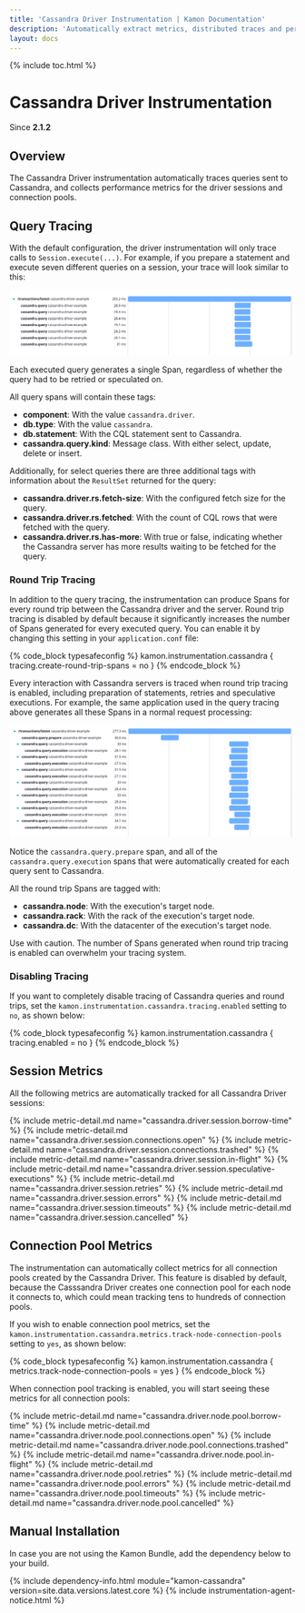 ```yaml
---
title: 'Cassandra Driver Instrumentation | Kamon Documentation'
description: 'Automatically extract metrics, distributed traces and perform context propagation on Akka applications'
layout: docs
---
```


{% include toc.html %}

Cassandra Driver Instrumentation 
================================
Since __2.1.2__

Overview
--------

The Cassandra Driver instrumentation automatically traces queries sent to Cassandra, and collects performance metrics
for the driver sessions and connection pools. 


Query Tracing
-------------

With the default configuration, the driver instrumentation will only trace calls to `Session.execute(...)`. For example,
if you prepare a statement and execute seven different queries on a session, your trace will look similar to this:

<img class="img-fluid rounded" src="/assets/img/cassandra-without-roundtrip-spans.png">

Each executed query generates a single Span, regardless of whether the query had to be retried or speculated on.

All query spans will contain these tags:
  * __component__: With the value `cassandra.driver`.
  * __db.type__: With the value `cassandra`.
  * __db.statement__: With the CQL statement sent to Cassandra.
  * __cassandra.query.kind__: Message class. With either select, update, delete or insert.

Additionally, for select queries there are three additional tags with information about the `ResultSet` returned for the
query:
  * __cassandra.driver.rs.fetch-size__: With the configured fetch size for the query.
  * __cassandra.driver.rs.fetched__: With the count of CQL rows that were fetched with the query.
  * __cassandra.driver.rs.has-more__: With true or false, indicating whether the Cassandra server has more results
    waiting to be fetched for the query.


### Round Trip Tracing
In addition to the query tracing, the instrumentation can produce Spans for every round trip between the Cassandra 
driver and the server. Round trip tracing is disabled by default because it significantly increases the number of Spans
generated for every executed query. You can enable it by changing this setting in your `application.conf` file:

{% code_block typesafeconfig %}
kamon.instrumentation.cassandra {
  tracing.create-round-trip-spans = no
}
{% endcode_block %}

Every interaction with Cassandra servers is traced when round trip tracing is enabled, including preparation of 
statements, retries and speculative executions. For example, the same application used in the query tracing above 
generates all these Spans in a normal request processing:

<img class="img-fluid rounded" src="/assets/img/cassandra-with-roundtrip-spans.png">

Notice the `cassandra.query.prepare` span, and all of the `cassandra.query.execution` spans that were automatically
created for each query sent to Cassandra.

All the round trip Spans are tagged with:
  * __cassandra.node__: With the execution's target node.
  * __cassandra.rack__: With the rack of the execution's target node.
  * __cassandra.dc__: With the datacenter of the execution's target node.

Use with caution. The number of Spans generated when round trip tracing is enabled can overwhelm your tracing system.


### Disabling Tracing
If you want to completely disable tracing of Cassandra queries and round trips, set the 
`kamon.instrumentation.cassandra.tracing.enabled` setting to `no`, as shown below:

{% code_block typesafeconfig %}
kamon.instrumentation.cassandra {
  tracing.enabled = no
}
{% endcode_block %}


Session Metrics
---------------

All the following metrics are automatically tracked for all Cassandra Driver sessions:

{%  include metric-detail.md name="cassandra.driver.session.borrow-time" %}
{%  include metric-detail.md name="cassandra.driver.session.connections.open" %}
{%  include metric-detail.md name="cassandra.driver.session.connections.trashed" %}
{%  include metric-detail.md name="cassandra.driver.session.in-flight" %}
{%  include metric-detail.md name="cassandra.driver.session.speculative-executions" %}
{%  include metric-detail.md name="cassandra.driver.session.retries" %}
{%  include metric-detail.md name="cassandra.driver.session.errors" %}
{%  include metric-detail.md name="cassandra.driver.session.timeouts" %}
{%  include metric-detail.md name="cassandra.driver.session.cancelled" %}


Connection Pool Metrics
-----------------------

The instrumentation can automatically collect metrics for all connection pools created by the Cassandra Driver. This
feature is disabled by default, because the Casssandra Driver creates one connection pool for each node it connects to,
which could mean tracking tens to hundreds of connection pools.

If you wish to enable connection pool metrics, set the `kamon.instrumentation.cassandra.metrics.track-node-connection-pools` 
setting to `yes`, as shown below:

{% code_block typesafeconfig %}
kamon.instrumentation.cassandra {
  metrics.track-node-connection-pools = yes
}
{% endcode_block %}

When connection pool tracking is enabled, you will start seeing these metrics for all connection pools:

{%  include metric-detail.md name="cassandra.driver.node.pool.borrow-time" %}
{%  include metric-detail.md name="cassandra.driver.node.pool.connections.open" %}
{%  include metric-detail.md name="cassandra.driver.node.pool.connections.trashed" %}
{%  include metric-detail.md name="cassandra.driver.node.pool.in-flight" %}
{%  include metric-detail.md name="cassandra.driver.node.pool.retries" %}
{%  include metric-detail.md name="cassandra.driver.node.pool.errors" %}
{%  include metric-detail.md name="cassandra.driver.node.pool.timeouts" %}
{%  include metric-detail.md name="cassandra.driver.node.pool.cancelled" %}



Manual Installation
-------------------

In case you are not using the Kamon Bundle, add the dependency below to your build.

{% include dependency-info.html module="kamon-cassandra" version=site.data.versions.latest.core %}
{% include instrumentation-agent-notice.html %}
